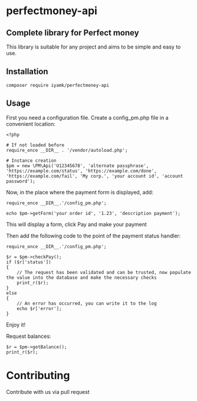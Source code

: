 # perfectmoney-api

## Complete library for Perfect money

This library is suitable for any project and aims to be simple and easy to use.

## Installation

```
composer require iyamk/perfectmoney-api
```

## Usage

First you need a configuration file. Create a config_pm.php file in a convenient location:
```
<?php

# If not loaded before
require_once __DIR__ . '/vendor/autoload.php';

# Instance creation
$pm = new \PM\Api('U12345678', 'alternate passphrase', 'https://example.com/status', 'https://example.com/done', 'https://example.com/fail', 'My corp.', 'your account id', 'account password');

```

Now, in the place where the payment form is displayed, add:
```
require_once __DIR__.'/config_pm.php';

echo $pm->getForm('your order id', '1.23', 'description payment');
```

This will display a form, click Pay and make your payment

Then add the following code to the point of the payment status handler:
```
require_once __DIR__.'/config_pm.php';

$r = $pm->checkPay();
if ($r['status'])
{
	// The request has been validated and can be trusted, now populate the value into the database and make the necessary checks
	print_r($r);
}
else
{
	// An error has occurred, you can write it to the log
	echo $r['error'];
}
```

Enjoy it!

Request balances:

```
$r = $pm->getBalance();
print_r($r);
```

# Contributing

Contribute with us via pull request